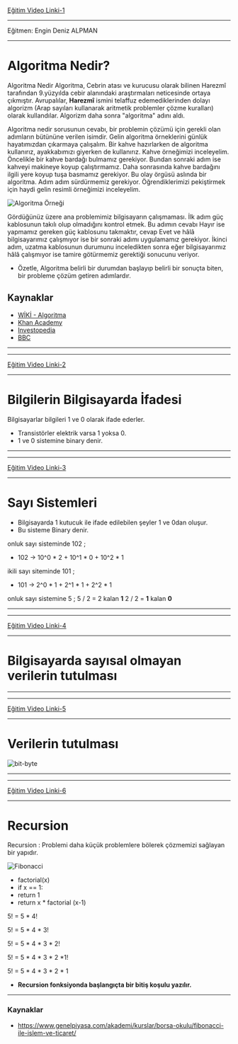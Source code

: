 [Eğitim Video Linki-1](https://www.youtube.com/watch?v=l8x9HZ-saKY)

---
Eğitmen: Engin Deniz ALPMAN

---

# Algoritma Nedir?

Algoritma Nedir
Algoritma, Cebrin atası ve kurucusu olarak bilinen Harezmî tarafından 9.yüzyılda cebir alanındaki araştırmaları neticesinde ortaya çıkmıştır. Avrupalılar, **Harezmî** ismini telaffuz edemediklerinden dolayı algorizm (Arap sayıları kullanarak aritmetik problemler çözme kuralları) olarak kullandılar. Algorizm daha sonra "algoritma" adını aldı.

Algoritma nedir sorusunun cevabı, bir problemin çözümü için gerekli olan adımların bütününe verilen isimdir. Gelin algoritma örneklerini günlük hayatımızdan çıkarmaya çalışalım. Bir kahve hazırlarken de algoritma kullanırız, ayakkabımızı giyerken de kullanırız. Kahve örneğimizi inceleyelim. Öncelikle bir kahve bardağı bulmamız gerekiyor. Bundan sonraki adım ise kahveyi makineye koyup çalıştırmamız. Daha sonrasında kahve bardağını ilgili yere koyup tuşa basmamız gerekiyor. Bu olay örgüsü aslında bir algoritma. Adım adım sürdürmemiz gerekiyor. Öğrendiklerimizi pekiştirmek için haydi gelin resimli örneğimizi inceleyelim.

![Algoritma Örneği](https://github.com/devrimmehmet/Kodla-Kariyerine-Basla-Projesi/blob/master/Kodla,%20Kariyerine%20Ba%C5%9Fla-Haz%C4%B1rl%C4%B1k%20C%23%20Patikas%C4%B1/C%23-.Net%20Core/1.Hafta/Veri%20Yap%C4%B1lar%C4%B1%20ve%20Algoritmalar/G%C3%B6rseller/Algoritma.png?raw=true)

Gördüğünüz üzere ana problemimiz bilgisayarın çalışmaması. İlk adım güç kablosunun takılı olup olmadığını kontrol etmek. Bu adımın cevabı Hayır ise yapmamız gereken güç kablosunu takmaktır, cevap Evet ve hâlâ bilgisayarımız çalışmıyor ise bir sonraki adımı uygulamamız gerekiyor. İkinci adım, uzatma kablosunun durumunu inceledikten sonra eğer bilgisayarımız hâlâ çalışmıyor ise tamire götürmemiz gerektiği sonucunu veriyor.

* Özetle, Algoritma belirli bir durumdan başlayıp belirli bir sonuçta biten, bir probleme çözüm getiren adımlardır. 

## Kaynaklar

* [WİKİ - Algoritma](https://tr.wikipedia.org/wiki/Algoritma)
* [Khan Academy](https://tr.khanacademy.org/computing/computer-science/algorithms/intro-to-algorithms/v/what-are-algorithms)
* [Investopedia](https://www.investopedia.com/terms/a/algorithm.asp)
* [BBC](https://www.bbc.co.uk/bitesize/topics/z3tbwmn/articles/z3whpv4)

***
***
[Eğitim Video Linki-2](https://www.youtube.com/watch?v=YI93sLcmEGI)
***
# Bilgilerin Bilgisayarda İfadesi

Bilgisayarlar bilgileri 1 ve 0 olarak ifade ederler.

* Transistörler elektrik varsa 1 yoksa 0. 
* 1 ve 0 sistemine binary denir.


***
***
[Eğitim Video Linki-3](https://www.youtube.com/watch?v=ypB6-gjxyUM)
***

# Sayı Sistemleri

* Bilgisayarda 1 kutucuk ile ifade edilebilen şeyler 1 ve 0dan oluşur.
* Bu sisteme Binary denir.

onluk sayı sisteminde 102 ;
* 102 -> 10^0 * 2 + 10^1 * 0 + 10^2 * 1

ikili sayı siteminde 101 ;
* 101 -> 2^0 * 1 + 2^1 * 1 + 2^2 * 1

onluk sayı sistemine 5 ;
5 / 2 = 2  kalan **1** 
2 / 2 = **1**  kalan **0** 

***
***
[Eğitim Video Linki-4](https://www.youtube.com/watch?v=ygivFXVrKxA&feature=emb_title)
***
# Bilgisayarda sayısal olmayan verilerin tutulması

***
***
[Eğitim Video Linki-5](https://www.youtube.com/watch?v=rpdFDbNfpP8)
***
# Verilerin tutulması

![bit-byte](https://github.com/devrimmehmet/Kodla-Kariyerine-Basla-Projesi/blob/master/Kodla,%20Kariyerine%20Ba%C5%9Fla-Haz%C4%B1rl%C4%B1k%20C%23%20Patikas%C4%B1/C%23-.Net%20Core/1.Hafta/Veri%20Yap%C4%B1lar%C4%B1%20ve%20Algoritmalar/G%C3%B6rseller/Bits_and_Bytes.png?raw=true)

***
***
[Eğitim Video Linki-6](https://www.youtube.com/watch?v=MMa0PwP165Y)
***
# Recursion

Recursion : Problemi daha küçük problemlere bölerek çözmemizi sağlayan bir yapıdır.

![Fibonacci]()

* factorial(x)
* if x == 1:
* return 1
* return x * factorial (x-1)


5! = 5 * 4! 

5! = 5 * 4 * 3! 

5! = 5 * 4 * 3 * 2!

5! = 5 * 4 * 3 * 2 *1! 

5! = 5 * 4 * 3 * 2 * 1 

* **Recursion fonksiyonda başlangıçta bir bitiş koşulu yazılır.** 

***

### Kaynaklar
* https://www.genelpiyasa.com/akademi/kurslar/borsa-okulu/fibonacci-ile-islem-ve-ticaret/